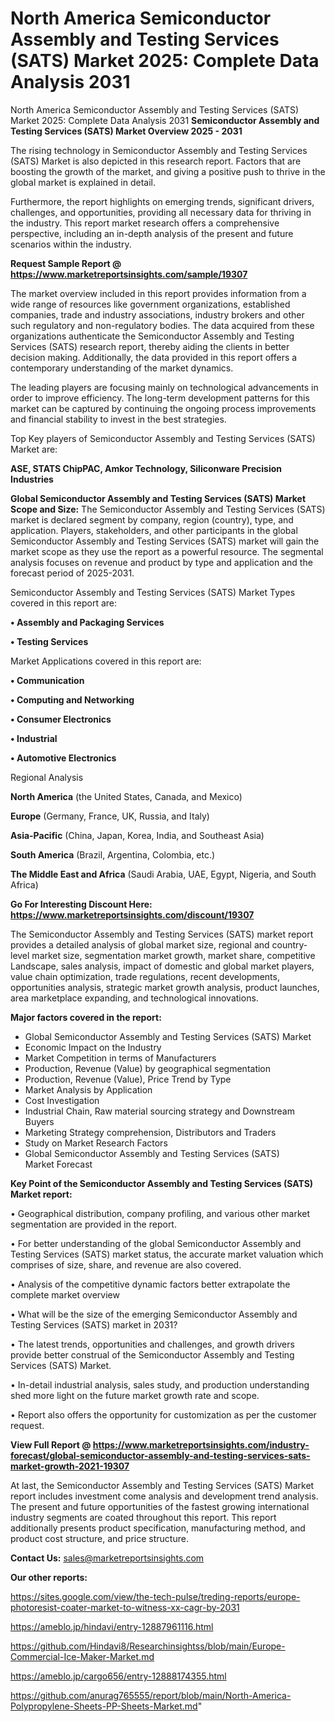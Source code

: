 # North America Semiconductor Assembly and Testing Services (SATS) Market 2025: Complete Data Analysis 2031
North America Semiconductor Assembly and Testing Services (SATS) Market 2025: Complete Data Analysis 2031
<Strong> Semiconductor Assembly and Testing Services (SATS) Market Overview 2025 - 2031</strong>

The rising technology in Semiconductor Assembly and Testing Services (SATS) Market is also depicted in this research report. Factors that are boosting the growth of the market, and giving a positive push to thrive in the global market is explained in detail.

Furthermore, the report highlights on emerging trends, significant drivers, challenges, and opportunities, providing all necessary data for thriving in the industry. This report market research offers a comprehensive perspective, including an in-depth analysis of the present and future scenarios within the industry.

<strong>Request Sample Report @ <a href=https://www.marketreportsinsights.com/sample/19307>https://www.marketreportsinsights.com/sample/19307</a></strong>

The market overview included in this report provides information from a wide range of resources like government organizations, established companies, trade and industry associations, industry brokers and other such regulatory and non-regulatory bodies. The data acquired from these organizations authenticate the Semiconductor Assembly and Testing Services (SATS) research report, thereby aiding the clients in better decision making. Additionally, the data provided in this report offers a contemporary understanding of the market dynamics.

The leading players are focusing mainly on technological advancements in order to improve efficiency. The long-term development patterns for this market can be captured by continuing the ongoing process improvements and financial stability to invest in the best strategies.

Top Key players of Semiconductor Assembly and Testing Services (SATS) Market are:

<strong>ASE, STATS ChipPAC, Amkor Technology, Siliconware Precision Industries</strong>

<strong><b>Global Semiconductor Assembly and Testing Services (SATS) Market Scope and Size:</b></strong>
The Semiconductor Assembly and Testing Services (SATS) market is declared segment by company, region (country), type, and application. Players, stakeholders, and other participants in the global Semiconductor Assembly and Testing Services (SATS) market will gain the market scope as they use the report as a powerful resource. The segmental analysis focuses on revenue and product by type and application and the forecast period of 2025-2031.

Semiconductor Assembly and Testing Services (SATS) Market Types covered in this report are:

<strong>• Assembly and Packaging Services

• Testing Services</strong>

Market Applications covered in this report are:

<strong>• Communication

• Computing and Networking

• Consumer Electronics

• Industrial

• Automotive Electronics</strong> 

Regional Analysis

<strong>North America</strong> (the United States, Canada, and Mexico)

<strong>Europe</strong> (Germany, France, UK, Russia, and Italy)

<strong>Asia-Pacific</strong> (China, Japan, Korea, India, and Southeast Asia)

<strong>South America</strong> (Brazil, Argentina, Colombia, etc.)

<strong>The Middle East and Africa</strong> (Saudi Arabia, UAE, Egypt, Nigeria, and South Africa)

<strong>Go For Interesting Discount Here: <a href=https://www.marketreportsinsights.com/discount/19307>https://www.marketreportsinsights.com/discount/19307</a></strong>

The Semiconductor Assembly and Testing Services (SATS) market report provides a detailed analysis of global market size, regional and country-level market size, segmentation market growth, market share, competitive Landscape, sales analysis, impact of domestic and global market players, value chain optimization, trade regulations, recent developments, opportunities analysis, strategic market growth analysis, product launches, area marketplace expanding, and technological innovations.

<strong><b>Major factors covered in the report:</b></strong>
<ul>
  <li>Global Semiconductor Assembly and Testing Services (SATS) Market </li>
  <li>Economic Impact on the Industry</li>
  <li>Market Competition in terms of Manufacturers</li>
  <li>Production, Revenue (Value) by geographical segmentation</li>
  <li>Production, Revenue (Value), Price Trend by Type</li>
  <li>Market Analysis by Application</li>
  <li>Cost Investigation</li>
  <li>Industrial Chain, Raw material sourcing strategy and Downstream Buyers</li>
  <li>Marketing Strategy comprehension, Distributors and Traders</li>
  <li>Study on Market Research Factors</li>
  <li>Global Semiconductor Assembly and Testing Services (SATS) Market Forecast</li>
</ul>

<strong><b>Key Point of the Semiconductor Assembly and Testing Services (SATS) Market report:</b></strong>

• Geographical distribution, company profiling, and various other market segmentation are provided in the report.

• For better understanding of the global Semiconductor Assembly and Testing Services (SATS) market status, the accurate market valuation which comprises of size, share, and revenue are also covered.

• Analysis of the competitive dynamic factors better extrapolate the complete market overview

• What will be the size of the emerging Semiconductor Assembly and Testing Services (SATS) market in 2031?

• The latest trends, opportunities and challenges, and growth drivers provide better construal of the Semiconductor Assembly and Testing Services (SATS) Market.

• In-detail industrial analysis, sales study, and production understanding shed more light on the future market growth rate and scope.

• Report also offers the opportunity for customization as per the customer request.

<strong><b>View Full Report @ <a href=https://www.marketreportsinsights.com/industry-forecast/global-semiconductor-assembly-and-testing-services-sats-market-growth-2021-19307>https://www.marketreportsinsights.com/industry-forecast/global-semiconductor-assembly-and-testing-services-sats-market-growth-2021-19307</a></b></strong>


At last, the Semiconductor Assembly and Testing Services (SATS) Market report includes investment come analysis and development trend analysis. The present and future opportunities of the fastest growing international industry segments are coated throughout this report. This report additionally presents product specification, manufacturing method, and product cost structure, and price structure.

<strong>Contact Us:</strong>
sales@marketreportsinsights.com

<strong>Our other reports:</strong>

<a href=https://sites.google.com/view/the-tech-pulse/treding-reports/europe-photoresist-coater-market-to-witness-xx-cagr-by-2031>https://sites.google.com/view/the-tech-pulse/treding-reports/europe-photoresist-coater-market-to-witness-xx-cagr-by-2031</a>

<a href=https://ameblo.jp/hindavi/entry-12887961116.html>https://ameblo.jp/hindavi/entry-12887961116.html</a>

<a href=https://github.com/Hindavi8/Researchinsightss/blob/main/Europe-Commercial-Ice-Maker-Market.md>https://github.com/Hindavi8/Researchinsightss/blob/main/Europe-Commercial-Ice-Maker-Market.md</a>

<a href=https://ameblo.jp/cargo656/entry-12888174355.html>https://ameblo.jp/cargo656/entry-12888174355.html</a>

<a href=https://github.com/anurag765555/report/blob/main/North-America-Polypropylene-Sheets-PP-Sheets-Market.md>https://github.com/anurag765555/report/blob/main/North-America-Polypropylene-Sheets-PP-Sheets-Market.md</a>"
